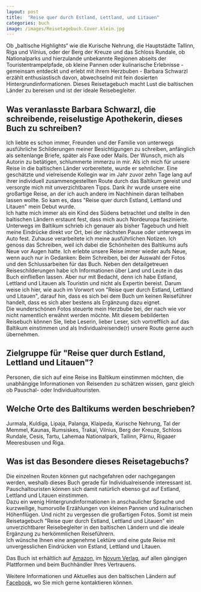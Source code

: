 ```yaml
---
layout: post
title:  "Reise quer durch Estland, Lettland, und Litauen"
categories: buch
image: /images/Reisetagebuch.Cover.klein.jpg
---
```


Ob „baltische Highlights“ wie die Kurische Nehrung, die Hauptstädte Tallinn, Riga und Vilnius, oder der Berg der Kreuze und das Schloss Rundale, ob Nationalparks und hierzulande unbekannte Regionen abseits der Touristentrampelpfade, ob kleine Pannen oder kulinarische Erlebnisse - gemeinsam entdeckt und erlebt mit ihrem Herzbuben - Barbara Schwarzl erzählt enthusiastisch davon, abwechselnd mit fein dosierten Hintergrundinformationen. 
Dieses Reisetagebuch macht Lust die baltischen Länder zu bereisen und ist der ideale Reisebegleiter.


## Was veranlasste Barbara Schwarzl, die schreibende, reiselustige Apothekerin, dieses Buch zu schreiben?

Ich liebte es schon immer, Freunden und der Familie von unterwegs ausführliche Schilderungen meiner Besichtigungen zu schreiben, anfänglich als seitenlange Briefe, später als Faxe oder Mails. Der Wunsch, mich als Autorin zu betätigen, schlummerte immerzu in mir. Als ich mich für unsere Reise in die baltischen Länder vorbereitete, wurde er sehnlicher. Eine geschätzte und vielreisende Kollegin war im Jahr zuvor zehn Tage lang auf ihrer individuell zusammengestellten Route durch das Baltikum gereist und versorgte mich mit unverzichtbaren Tipps. Dank ihr wurde unsere eine großartige Reise, an der ich auch andere im Nachhinein daran teilhaben lassen wollte. So kam es, dass "Reise quer durch Estland, Lettland und Litauen" mein Debut wurde. <br> Ich hatte mich immer als ein Kind des Südens betrachtet und stellte in den baltischen Ländern erstaunt fest, dass mich auch Nordeuropa faszinierte. Unterwegs im Baltikum schrieb ich genauer als bisher Tagebuch und hielt meine Eindrücke direkt vor Ort, bei der nächsten Pause oder unterwegs im Auto fest. Zuhause verarbeitete ich meine ausführlichen Notizen. Ich genoss das Schreiben, weil ich dabei die Schönheiten des Baltikums aufs Neue vor Augen hatte. Ich erlebte  unsere Reise immer wieder aufs Neue, wenn auch nur in Gedanken: Beim Schreiben, bei der Auswahl der Fotos und den Schlussarbeiten für das Buch.
Neben den detailgetreuen Reiseschilderungen habe ich Informationen über Land und Leute in das Buch einfließen lassen. Aber nur mit Bedacht, denn ich habe Estland, Lettland und Litauen als Touristin und nicht als Expertin bereist. Darum weise ich hier, wie auch im Vorwort von "Reise quer durch Estland, Lettland und Litauen", darauf hin, dass es sich bei dem Buch um keinen Reiseführer handelt, dass es sich aber bestens als Ergänzung dazu eignet. <br> Die wunderschönen Fotos steuerte mein Herzbube bei, der nach wie vor nicht namentlich erwähnt werden möchte. Mit diesem bebilderten Reisebuch können Sie, liebe Leserin, lieber Leser, sich vortrefflich auf das Baltikum einstimmen und als Individualreisende(r) unsere Route gerne auch übernehmen.


## Zielgruppe für "Reise quer durch Estland, Lettland und Litauen"?

Personen, die sich auf eine Reise ins Baltikum einstimmen möchten, die unabhängige Informationen von Reisenden zu schätzen wissen, ganz gleich ob Pauschal- oder Individualtouristen.


## Welche Orte des Baltikums werden beschrieben?

Jurmala, Kuldiga, Lipaja, Palanga, Klaipeda, Kurische Nehrung, Tal der Memmel, Kaunas, Rumsiskes, Trakai, Vilnius, Berg der Kreuze, Schloss Rundale, Cesis, Tartu, Lahemaa Nationalpark, Tallinn, Pärnu, Rigaaer Meeresbusen und Riga.


## Was ist das Besondere dieses Reisetagebuchs?

Die einzelnen Routen können gut nachgefahren oder nachgegangen werden, weshalb dieses Buch gerade für Individualreisende interessant ist. Pauschaltouristen können sich damit natürlich ebenso gut auf Estland, Lettland und Litauen einstimmen. <br> Dazu ein wenig Hintergrundinformationen in anschaulicher Sprache und kurzweilige, humorvolle Erzählungen von kleinen Pannen und kulinarischen Höhenflügen. Und nicht zu vergessen die großartigen Fotos. Somit ist mein Reisetagebuch "Reise quer durch Estland, Lettland und Litauen" ein unverzichtbarer Reisebegleiter in den baltischen Ländern und die ideale Ergänzung zu herkömmlichen Reiseführern. <br> Ich wünsche Ihnen eine angenehme Lektüre und eine gute Reise mit unvergesslichen Eindrücken von Estland, Lettland und Litauen.


Das Buch ist erhältlich auf [Amazon][amazon], im [Novum Verlag][novum verlag], auf allen gängigen Plattformen und beim Buchhändler Ihres Vertrauens.

Weitere Informationen und Aktuelles aus den baltischen Ländern auf [Facebook][facebook], wo Sie mich gerne kontaktieren können.


[amazon]: https://www.amazon.de/Reise-Durch-Estland-Lettland-Litauen/dp/399003264X
[novum verlag]: https://www.novumverlag.com/buecher/ratgeber-sachbuch/sonstiges-allerlei/reise-quer-durch-estland-lettland-und-litauen.html

[facebook]: https://www.facebook.com/Reise-quer-durch-Estland-Lettland-und-Litauen-251627861517218/
